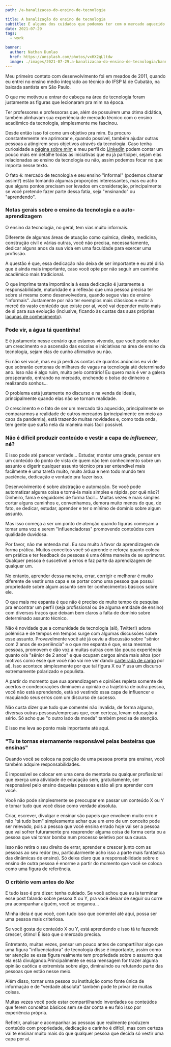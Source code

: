 ```yaml
---
path: /a-banalizacao-do-ensino-de-tecnologia

title: A banalização do ensino de tecnologia
subtitle: E alguns dos cuidados que podemos ter com o mercado aquecido
date: 2021-07-29
tags:
  - work

banner:
  author: Nathan Dumlao
  href: https://unsplash.com/photos/vxHX2qLltdw
  image: ./images/2021-07-29.a-banalizacao-do-ensino-de-tecnologia/banner.jpg
---
```


Meu primeiro contato com desenvolvimento foi em meados de 2011, quando eu entrei no ensino médio integrado ao técnico do IFSP lá de Cubatão, na baixada santista em São Paulo.

O que me motivou a entrar de cabeça na área de tecnologia foram justamente as figuras que lecionaram pra mim na época.

Ter professores e professoras que, além de possuírem uma ótima didática, também alinhavam sua experiência de mercado técnico com o ensino acadêmico da tecnologia, simplesmente me fascinou.

Desde então isso foi como um objetivo pra mim. Eu procuro constantemente me aprimorar e, quando possível, também ajudar outras pessoas a atingirem seus objetivos através da tecnologia. Caso tenha curiosidade a [página sobre mim](/sobre) e meu perfil do [LinkedIn](https://www.linkedin.com/in/gabrieluizramos/) podem contar um pouco mais em detalhe todas as iniciativas que eu já participei, sejam elas relacionadas ao ensino da tecnologia ou não, assim podemos focar no que importa nesse texto.

O fato é: mercado de tecnologia e seu ensino "informal" (podemos chamar assim?) estão tomando algumas proporções interessantes, mas eu acho que alguns pontos precisam ser levados em consideração, principalmente se você pretende fazer parte dessa fatia, seja "ensinando" ou "aprendendo".

### Notas gerais sobre o ensino da tecnologia e a auto-aprendizagem

O ensino da tecnologia, no geral, tem vias muito informais.

Diferente de algumas áreas de atuação como química, direito, medicina, construção civil e várias outras, você não precisa, necessariamente, dedicar alguns anos da sua vida em uma faculdade para exercer uma profissão.

A questão é que, essa dedicação não deixa de ser importante e eu até diria que é ainda mais importante, caso você opte por não seguir um caminho acadêmico mais tradicional.

O que imprime tanta importância à essa dedicação é justamente a responsabilidade, maturidade e a reflexão que uma pessoa precisa ter sobre si mesma como desenvolvedora, quando segue vias de ensino "informais". Justamente por não ter exemplos mais clássicos e estar à mercê do vasto conteúdo que existe por aí, você vai depender muito mais de si para sua evolução (inclusive, ficando às custas das suas próprias [lacunas de conhecimento](/lacunas-de-conhecimento-e-a-importancia-de-nao-pular-etapas)).

### Pode vir, a água tá quentinha!

E é justamente nesse cenário que estamos vivendo, que você pode notar um crescimento e a ascensão das escolas e iniciativas na área de ensino da tecnologia, sejam elas de cunho afirmativo ou não.

Eu não sei você, mas eu já perdi as contas de quantos anúncios eu vi de que sobrarão centenas de milhares de vagas na tecnologia até determinado ano. Isso não é algo ruim, muito pelo contrário! Eu quero mais é ver a galera prosperando, entrando no mercado, enchendo o bolso de dinheiro e realizando sonhos...

O problema está justamente no discurso e na venda de ideais, principalmente quando elas não se tornam realidade.

O crescimento e o fato de ser um mercado tão aquecido, principalmente se compararmos a realidade de outros mercados (principalmente em meio ao caos da pandemia), está trazendo muitas novidades e, como toda onda, tem gente que surfa nela da maneira mais fácil possível.

### Não é difícil produzir conteúdo e vestir a capa de *influencer*, né?

E isso pode até parecer verdade... Estudar, montar uma grade, pensar em um conteúdo do ponto de vista de quem não tem conhecimento sobre um assunto e digerir qualquer assunto técnico pra ser entendível mais facilmente é uma tarefa muito, muito árdua e nem todo mundo tem paciência, dedicação e vontade pra fazer isso.

Desenvolvimento é sobre abstração e automação. Se você pode automatizar alguma coisa e torná-la mais simples e rápida, por quê não?! Dinheiro, fama e seguidores de forma fácil... Muitas vezes é mais simples cortar alguns caminhos e, convenhamos, demora muito menos do que, de fato, se dedicar, estudar, aprender e ter o mínimo de domínio sobre algum assunto.

Mas isso começa a ser um ponto de atenção quando figuras começam a tomar uma voz e serem "influenciadoras" promovendo conteúdos com qualidade duvidosa.

Por favor, não me entenda mal. Eu sou muito à favor da aprendizagem de forma prática. Muitos conceitos você só aprende e reforça quanto coloca em prática e ter feedback de pessoas é uma ótima maneira de se aprimorar. Qualquer pessoa é suscetível a erros e faz parte da aprendizagem de qualquer um.

No entanto, aprender dessa maneira, errar, corrigir e melhorar é muito diferente de vestir uma capa e se portar como uma pessoa que possui propriedade sobre algum assunto sem ter conhecimentos básicos sobre ele.

O que mais me espanta é que não é preciso de muito tempo de pesquisa pra encontrar um perfil (seja profissional ou de alguma entidade de ensino) com diversos traços que deixam bem claros a falta de domínio sobre determinado assunto técnico.

Não é novidade que a comunidade de tecnologia (alô, Twitter!) adora polêmica e de tempos em tempos surge com algumas discussões sobre esse assunto. Provavelmente você até já ouviu a discussão sobre "sênior com 2 anos de experiência" e o que me espanta é que, essa mesmas pessoas, promovem e dão voz a muitas outras com tão pouca experiência quanto o/a "sênior de 2 anos" e que ocupam cargos ainda mais altos (por motivos como esse que você não vai me ver dando [carteirada de cargo](/titulos-de-cargos-realmente-importam) por aí). Isso acontece simplesmente por que tal figura X ou Y usa um discurso extremamente polarizado e populista.

A partir do momento que sua aprendizagem e opiniões repleta somente de acertos e condecorações diminuem a opinião e a trajetória de outra pessoa, você não está aprendendo, está só vestindo essa capa de influencer e maquiando seus erros com um discurso de sucesso.

Não custa dizer que tudo que comentei não invalida, de forma alguma, diversas outras pessoas/empresas que, com certeza, levam educação à sério. Só acho que "o outro lado da moeda" também precisa de atenção.

E isso me leva ao ponto mais importante até aqui.

### "Tu te tornas eternamente responsável pelas besteiras que ensinas"

Quando você se coloca na posição de uma pessoa pronta pra ensinar, você também adquire responsabilidades.

É impossível se colocar em uma cena de mentoria ou qualquer profissional que exerça uma atividade de educação sem, gratuitamente, ser responsável pelo ensino daquelas pessoas estão ali pra aprender com você.

Você não pode simplesmente se preocupar em passar um conteúdo X ou Y e tomar tudo que você disse como verdade absoluta.

Criar, escrever, divulgar e ensinar são papeis que envolvem muito erro e não "tá tudo bem" simplesmente achar que um erro de um conceito pode ser relevado, pois a pessoa que você ensina errado hoje vai ser a pessoa que vai sofrer futuramente pra reaprender alguma coisa de forma certa ou a pessoa que vai tomar bomba num processo seletivo por sua causa.

Isso não retira o seu direito de errar, aprender e crescer junto com as pessoas ao seu redor (eu, particularmente acho isso a parte mais fantástica das dinâmicas de ensino). Só deixa claro que a responsabilidade sobre o ensino de outra pessoa é enorme a partir do momento que você se coloca como uma figura de referência.

### O critério vem antes do *like*

E tudo isso é pra dizer: tenha cuidado. Se você achou que eu ia terminar esse post falando sobre pessoa X ou Y, pra você deixar de seguir ou corre pra acompanhar alguém, você se enganou...

Minha ideia é que você, com tudo isso que comentei até aqui, possa ser uma pessoa mais criteriosa.

Se você gosta de conteúdo X ou Y, está aprendendo e isso tá te fazendo crescer, ótimo! É isso que o mercado precisa.

Entretanto, muitas vezes, pensar um pouco antes de compartilhar algo que uma figura "influenciadora" de tecnologia disse é importante, assim como ter atenção se essa figura realmente tem propriedade sobre o assunto que ela está divulgando.Principalmente se essa mensagem for trazer alguma opinião caótica e extremista sobre algo, diminuindo ou refutando parte das pessoas que estão nesse meio.

Além disso, tornar uma pessoa ou instituição como fonte única de informação e de "verdade absoluta" também pode te privar de muitas coisas.

Muitas vezes você pode estar compartilhando inverdades ou conteúdos que ferem conceitos básicos sem se dar conta e eu falo isso por experiência própria.

Refletir, analisar e acompanhar as pessoas que realmente produzem conteúdo com propriedade, dedicação e carinho é difícil, mas com certeza vai te ensinar muito mais do que qualquer pessoa que decida só vestir uma capa por aí.
